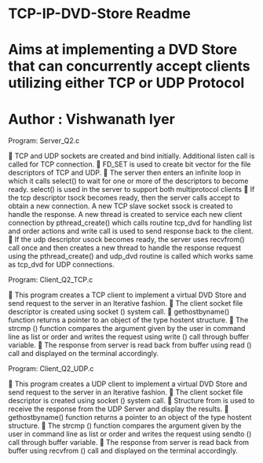 # TCP-IP-DVD-Store Readme
# Aims at implementing a DVD Store that can concurrently accept clients utilizing either TCP or UDP Protocol
# Author : Vishwanath Iyer

Program: Server_Q2.c

 TCP and UDP sockets are created and bind initially. Additional listen call is called for TCP connection.
 FD_SET is used to create bit vector for the file descriptors of TCP and UDP.
 The server then enters an infinite loop in which it calls select() to wait for one or more of the descriptors to become ready. select() is used in the server to support both multiprotocol clients
 If the tcp descriptor tsock becomes ready, then the server calls accept to obtain a new connection. A new TCP slave socket ssock is created to handle the response. A new thread is created to service each new client connection by pthread_create() which calls routine tcp_dvd for handling list and order actions and write call is used to send response back to the client.
 If the udp descriptor usock becomes ready, the server uses recvfrom() call once and then creates a new thread to handle the response request using the pthread_create() and udp_dvd routine is called which works same as tcp_dvd for UDP connections.

Program: Client_Q2_TCP.c

 This program creates a TCP client to implement a virtual DVD Store and send request to the server in an Iterative fashion.
 The client socket file descriptor is created using socket () system call.
 gethostbyname() function returns a pointer to an object of the type hostent structure.
 The strcmp () function compares the argument given by the user in command line as list or order and writes the request using write () call through buffer variable.
 The response from server is read back from buffer using read () call and displayed on the terminal accordingly.

Program: Client_Q2_UDP.c

 This program creates a UDP client to implement a virtual DVD Store and send request to the server in an Iterative fashion.
 The client socket file descriptor is created using socket () system call.
 Structure from is used to receive the response from the UDP Server and display the results.
 gethostbyname() function returns a pointer to an object of the type hostent structure.
 The strcmp () function compares the argument given by the user in command line as list or order and writes the request using sendto () call through buffer variable.
 The response from server is read back from buffer using recvfrom () call and displayed on the terminal accordingly.
